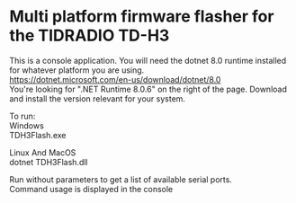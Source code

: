 # Multi platform firmware flasher for the TIDRADIO TD-H3 
  
This is a console application. You will need the dotnet 8.0 runtime installed for whatever platform you are using.  
https://dotnet.microsoft.com/en-us/download/dotnet/8.0  
You're looking for ".NET Runtime 8.0.6" on the right of the page. Download and install the version relevant for your system.  

To run:  
Windows  
TDH3Flash.exe  

Linux And MacOS  
dotnet TDH3Flash.dll  


Run without parameters to get a list of available serial ports.  
Command usage is displayed in the console
